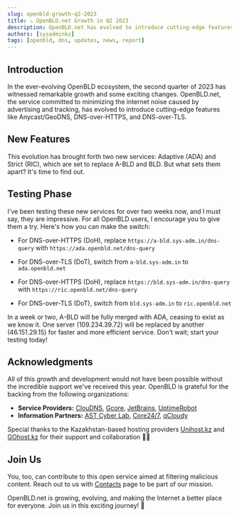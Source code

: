 ```yaml
---
slug: openbld-growth-q2-2023
title: ↘ OpenBLD.net Growth in Q2 2023
description: OpenBLD.net has evolved to introduce cutting-edge features like Anycast/GeoDNS, DNS-over-HTTPS, and DNS-over-TLS.
authors: [sysadminkz]
tags: [openbld, dns, updates, news, report]
---
```


## Introduction
In the ever-evolving OpenBLD ecosystem, the second quarter of 2023 has witnessed remarkable growth and some exciting changes. OpenBLD.net, the service committed to minimizing the internet noise caused by advertising and tracking, has evolved to introduce cutting-edge features like Anycast/GeoDNS, DNS-over-HTTPS, and DNS-over-TLS.

## New Features
This evolution has brought forth two new services: Adaptive (ADA) and Strict (RIC), which are set to replace A-BLD and BLD. But what sets them apart? It's time to find out.

## Testing Phase
I've been testing these new services for over two weeks now, and I must say, they are impressive. For all OpenBLD users, I encourage you to give them a try. Here's how you can make the switch:

- For DNS-over-HTTPS (DoH), replace `https://a-bld.sys-adm.in/dns-query` with `https://ada.openbld.net/dns-query`
- For DNS-over-TLS (DoT), switch from `a-bld.sys-adm.in` to `ada.openbld.net`

- For DNS-over-HTTPS (DoH), replace `https://bld.sys-adm.in/dns-query` with `https://ric.openbld.net/dns-query`
- For DNS-over-TLS (DoT), switch from `bld.sys-adm.in` to `ric.openbld.net`

In a week or two, A-BLD will be fully merged with ADA, ceasing to exist as we know it. One server (109.234.39.72) will be replaced by another (46.151.29.15) for faster and more efficient service. Don't wait; start your testing today!

## Acknowledgments
All of this growth and development would not have been possible without the incredible support we've received this year. OpenBLD is grateful for the backing from the following organizations:

- **Service Providers:** [ClouDNS](https://www.cloudns.net/aff/id/751533/), [Gcore](https://gcorelabs.com/), [JetBrains](https://jb.gg/OpenSourceSupport), [UptimeRobot](https://uptimerobot.com/?rid=78534763f4713b_)
- **Information Partners:** [AST Cyber Lab](https://astlab.kz/), [Core24/7](https://core247.io/), [qCloudy](https://qcloudy.io/)

Special thanks to the Kazakhstan-based hosting providers [Unihost.kz](https://unihost.kz/) and [GOhost.kz](https://gohost.kz/) for their support and collaboration 🤜️️️️️️🤛️️️️️️

## Join Us
You, too, can contribute to this open service aimed at filtering malicious content. Reach out to us with [Contacts](/docs/contacts) page to be part of our mission.

OpenBLD.net is growing, evolving, and making the Internet a better place for everyone. Join us in this exciting journey! 🚀
